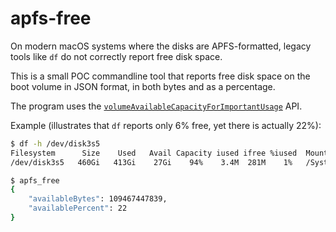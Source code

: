 # apfs-free

On modern macOS systems where the disks are APFS-formatted, legacy tools like `df` do not correctly report free disk space.

This is a small POC commandline tool that reports free disk space on the boot volume in JSON format, in both bytes and as a percentage.

The program uses the [`volumeAvailableCapacityForImportantUsage`][1] API.

Example (illustrates that `df` reports only 6% free, yet there is actually 22%):

```bash
$ df -h /dev/disk3s5
Filesystem      Size    Used   Avail Capacity iused ifree %iused  Mounted on
/dev/disk3s5   460Gi   413Gi    27Gi    94%    3.4M  281M    1%   /System/Volumes/Data
```

```bash
$ apfs_free
{
    "availableBytes": 109467447839,
    "availablePercent": 22
}
```

[1]: https://developer.apple.com/documentation/foundation/urlresourcekey/checking_volume_storage_capacity
